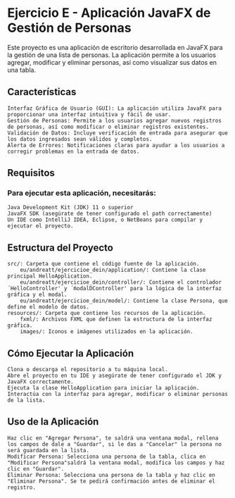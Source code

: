 # Ejercicio E - Aplicación JavaFX de Gestión de Personas

Este proyecto es una aplicación de escritorio desarrollada en JavaFX para la gestión de una lista de personas. La aplicación permite a los usuarios agregar, modificar y eliminar personas, así como visualizar sus datos en una tabla.

## Características

    Interfaz Gráfica de Usuario (GUI): La aplicación utiliza JavaFX para proporcionar una interfaz intuitiva y fácil de usar.
    Gestión de Personas: Permite a los usuarios agregar nuevos registros de personas, así como modificar o eliminar registros existentes.
    Validación de Datos: Incluye verificación de entrada para asegurar que los datos ingresados sean válidos y completos.
    Alerta de Errores: Notificaciones claras para ayudar a los usuarios a corregir problemas en la entrada de datos.

## Requisitos

### Para ejecutar esta aplicación, necesitarás:

    Java Development Kit (JDK) 11 o superior
    JavaFX SDK (asegúrate de tener configurado el path correctamente)
    Un IDE como IntelliJ IDEA, Eclipse, o NetBeans para compilar y ejecutar el proyecto.

## Estructura del Proyecto

    src/: Carpeta que contiene el código fuente de la aplicación.
        eu/andreatt/ejercicioe_dein/application/: Contiene la clase principal HelloApplication.
        eu/andreatt/ejercicioe_dein/controller/: Contiene el controlador ´HelloController' y ´ḿodalDController' para la lógica de la interfaz gráfica y el modal.
        eu/andreatt/ejercicioe_dein/model/: Contiene la clase Persona, que define el modelo de datos.
    resources/: Carpeta que contiene los recursos de la aplicación.
        fxml/: Archivos FXML que definen la estructura de la interfaz gráfica.
        images/: Iconos e imágenes utilizados en la aplicación.

## Cómo Ejecutar la Aplicación

    Clona o descarga el repositorio a tu máquina local.
    Abre el proyecto en tu IDE y asegúrate de tener configurado el JDK y JavaFX correctamente.
    Ejecuta la clase HelloApplication para iniciar la aplicación.
    Interactúa con la interfaz para agregar, modificar o eliminar personas de la lista.

## Uso de la Aplicación

    Haz clic en "Agregar Persona", te saldrá una ventana modal, rellena los campos de dale a "Guardar", si le das a "Cancelar" la persona no será guardada en la lista.
    Modificar Persona: Selecciona una persona de la tabla, clica en "Modificar Persona"saldrá la ventana modal, modifica los campos y haz clic en "Guardar".
    Eliminar Persona: Selecciona una persona de la tabla y haz clic en "Eliminar Persona". Se te pedirá confirmación antes de eliminar el registro.
